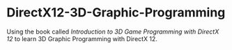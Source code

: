 # DirectX12-3D-Graphic-Programming

Using the book called *Introduction to 3D Game Programming with DirectX 12* to learn 3D Graphic Programming with DirectX 12. 

